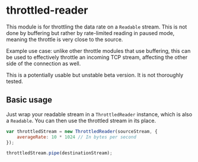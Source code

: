 # throttled-reader

This module is for throttling the data rate on a `Readable` stream. This is not
done by buffering but rather by rate-limited reading in paused mode, meaning the
throttle is very close to the source.

Example use case: unlike other throttle modules that use buffering, this can be
used to effectively throttle an incoming TCP stream, affecting the other side
 of the connection as well.

This is a potentially usable but unstable beta version. It is not
thoroughly tested.

## Basic usage

Just wrap your readable stream in a `ThrottledReader` instance, which is also
a `Readable`. You can then use the throttled stream in its place.

```javascript
var throttledStream = new ThrottledReader(sourceStream, {
    averageRate: 10 * 1024 // In bytes per second
});

throttledStream.pipe(destinationStream);
```
